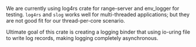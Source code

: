 We are currently using log4rs crate for range-server and env_logger for testing. `log4rs` and `slog` works well for multi-threaded applications; but they are not good fit for our thread-per-core scenario.

Ultimate goal of this crate is creating a logging binder that using io-uring file to write log records, making logging completely asynchronous.
